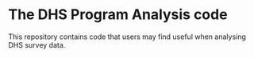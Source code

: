 


# The DHS Program Analysis code

This repository contains code that users may find useful when analysing DHS survey data. 